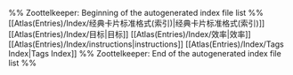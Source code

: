 %% Zoottelkeeper: Beginning of the autogenerated index file list  %%
 [[Atlas(Entries)/Index/经典卡片标准格式(索引)|经典卡片标准格式(索引)]]
 [[Atlas(Entries)/Index/目标|目标]]
 [[Atlas(Entries)/Index/效率|效率]]
 [[Atlas(Entries)/Index/instructions|instructions]]
 [[Atlas(Entries)/Index/Tags Index|Tags Index]]
%% Zoottelkeeper: End of the autogenerated index file list  %%
